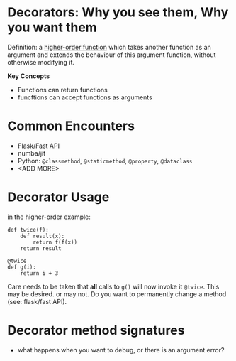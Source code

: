 # Decorators: Why you see them, Why you want them 

Definition: a [higher-order function](https://en.wikipedia.org/wiki/Higher-order_function) which takes another function as an argument and extends the behaviour of this argument function, without otherwise modifying it. 


**Key Concepts**

* Functions can return functions
* funcftions can accept functions as arguments

# Common Encounters

* Flask/Fast API
* numba/jit
* Python: `@classmethod`, `@staticmethod`, `@property`, `@dataclass`
* \<ADD MORE\>

# Decorator Usage

in the higher-order example: 

```
def twice(f):
    def result(x):
        return f(f(x))
    return result

@twice
def g(i):
    return i + 3
```

Care needs to be taken that **all** calls to `g()` will now invoke it `@twice`. This may be desired. or may not. Do you want to permanently change a method (see: flask/fast API).



# Decorator method signatures

* what happens when you want to debug, or there is an argument error? 